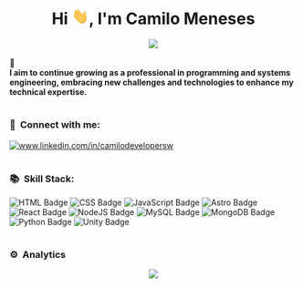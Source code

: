 <h1 align="center">Hi <img src="https://raw.githubusercontent.com/ABSphreak/ABSphreak/master/gifs/Hi.gif" width="30px">, I'm Camilo Meneses</h1>

<p align="center">
  <a href="https://github.com/GitDevCamilo"><img src="https://readme-typing-svg.herokuapp.com?font=Time+New+Roman&color=%36BCF7FF&size=25&center=true&vCenter=true&width=600&height=50&lines=Systems+Engineer;Web+Developer;Software+Developer;Freelancer;Always+learning+new+things">    
  </a>
</p>

💬 <br />
**I aim to continue growing as a professional in programming and systems engineering, embracing new challenges and technologies to enhance my technical expertise.**

<h1 />

### 📱 &nbsp;Connect with me:
<p align="left">
<a href="https://linkedin.com/in/camilodevelopersw" target="_blank" rel="noreferrer"><img align="center" src="https://raw.githubusercontent.com/rahuldkjain/github-profile-readme-generator/master/src/images/icons/Social/linked-in-alt.svg" alt="www.linkedin.com/in/camilodevelopersw" height="30" width="40" /></a>
</p>

<h1 />

### 📚 &nbsp;Skill Stack:
![HTML Badge](https://img.shields.io/badge/HTML-E34F26?logo=html5&logoColor=fff&style=flat)
![CSS Badge](https://img.shields.io/badge/CSS-1572B6?logo=css3&logoColor=fff&style=flat)
![JavaScript Badge](https://img.shields.io/badge/JavaScript-F7DF1E?logo=javascript&logoColor=000&style=flat)
![Astro Badge](https://img.shields.io/badge/Astro-BC52EE?logo=astro&logoColor=fff&style=flat)
![React Badge](https://img.shields.io/badge/React-61DAFB?logo=react&logoColor=fff&style=flat)
![NodeJS Badge](https://img.shields.io/badge/NodeJS-5FA04E?logo=node.js&logoColor=fff&style=flat)
![MySQL Badge](https://img.shields.io/badge/MySQL-4479A1?logo=mysql&logoColor=fff&style=flat)
![MongoDB Badge](https://img.shields.io/badge/MongoDB-47A248?logo=mongodb&logoColor=fff&style=flat)
![Python Badge](https://img.shields.io/badge/Python-3670A0?logo=python&logoColor=ffdd54)
![Unity Badge](https://img.shields.io/badge/Unity-222?logo=unity&logoColor=fff&style=flat)

<h1 />

### ⚙️ &nbsp;Analytics

<p align="center">
<a href="https://github.com/GitDevCamilo" target="_blank" rel="noreferrer">
  <img height="180em" src="https://github-readme-stats-eight-theta.vercel.app/api/top-langs/?username=GitDevCamilo&layout=compact&langs_count=8&theme=algolia"/>
</a>
</p>

<!--
Hola, mi nombre es ###Camilo Meneses 👋
Freelance ###Frond-End 
------------------------------------------------------------------------------------------------------------------------------------------
I have worked on several projects that demonstrate my technical skills and knowledge and my goal is to continue growing as a professional in the field of programming and systems engineering, willing to face new challenges and learn new technologies.
------------------------------------------------------------------------------------------------------------------------------------------
###Socials: 

![](<i class="fi fi-brands-linkedin"></i>)
------------------------------------------------------------------------------------------------------------------------------------------
###skill stack:
C# CSS3 JavaScript HTML5 Python AWS React MySQL Adobe Photoshop Figma Trello

**AdrianCamilo04/AdrianCamilo04** is a ✨ _special_ ✨ repository because its `README.md` (this file) appears on your GitHub profile.

Here are some ideas to get you started:

- 🔭 I’m currently working on ...
- 🌱 I’m currently learning ...
- 👯 I’m looking to collaborate on ...
- 🤔 I’m looking for help with ...
- 💬 Ask me about ...
- 📫 How to reach me: ...
- 😄 Pronouns: ...
- ⚡ Fun fact: ...
-->
